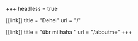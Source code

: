 +++
headless = true

[[link]]
title = "Dehei"
url = "/"

[[link]]
title = "übr mi haha "
url = "/aboutme"
+++
